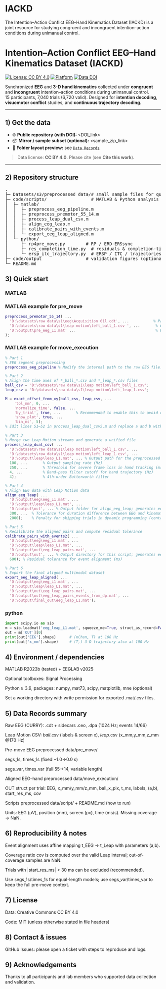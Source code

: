 # IACKD
The Intention–Action Conflict EEG–Hand Kinematics Dataset (IACKD) is a joint resource for studying congruent and incongruent intention–action conditions during unimanual control.
# Intention–Action Conflict EEG–Hand Kinematics Dataset (IACKD)

[![License: CC BY 4.0](https://img.shields.io/badge/License-CC%20BY%204.0-lightgrey.svg)](https://creativecommons.org/licenses/by/4.0/)
[![Platform](https://img.shields.io/badge/Platform-Win%20%7C%20macOS%20%7C%20Linux-blue.svg)](#)
[![Data DOI](https://img.shields.io/badge/DOI-<DOI>-orange.svg)](<DOI_link>)

Synchronized **EEG** and **3-D hand kinematics** collected under **congruent** and **incongruent** intention–action conditions during unimanual control.  
15 participants, 7,040 trials (6,720 valid). Designed for **intention decoding**, **visuomotor conflict** studies, and **continuous trajectory decoding**.

---

## 1) Get the data

- 🌐 **Public repository (with DOI):** <DOI_link>  
- 📦 **Mirror / sample subset (optional):** <sample_zip_link>  
- 📁 **Folder layout preview:** see [`Data Records`](#data-records-summary)

> Data license: **CC BY 4.0**. Please cite (see **Cite this work**).

---

## 2) Repository structure
<pre>
.
├─ Datasets/s3/preprocessed data/# small sample files for quick tests
├─ code/scripts/                 # MATLAB & Python analysis scripts
│  ├─ matlab/
│  │  ├─ preprocess_eeg_pipeline.m
│  │  ├─ preprocess_premotor_55_14.m
│  │  ├─ process_leap_dual_csv.m
│  │  ├─ align_eeg_leap.m
│  │  ├─ calibrate_pairs_with_events.m
│  │  └─ export_eeg_leap_aligned.m
│  └─ python/
│     ├─ rp4pre_move.py        # RP / ERD-ERSsync 
│     ├─ res_completion_time.py  # residuals & completion-time summaries     
│     └─ ersp_itc_trajectory.py  # ERSP / ITC / trajectories
├─ code/output                 # validation figures (optional)
└─ README.md
</pre>



## 3) Quick start

### MATLAB
### MATLAB example for pre_move
```matlab
preprocess_premotor_55_14( ...
  'D:\datasets\raw data\s1\eeg\Acquisition 01l.cdt', ...           % Path to the .cdt EEG file
  'D:\datasets\raw data\s1\leap motion\left_ball_1.csv ', ...       % CSV file containing color_ball / move_direct information
  'D:\output\pre_eeg_L1.mat' ...                                    % Output path for the resulting .mat file
);
```


### MATLAB example for move_execution
```matlab
% Part 1
% EEG segment preprocessing
preprocess_eeg_pipeline % Modify the internal path to the raw EEG file: "D:\datasets\raw data\s1\eeg\Acquisition 01l.cdt"
```
```matlab
% Part 2
% Align the time axes of *_ball_*.csv and *_leap_*.csv files
ball_csv = 'D:\datasets\raw data\s1\leap motion\left_ball_1.csv';
leap_csv = 'D:\datasets\raw data\s1\leap motion\left_leap_1.csv';

M = exact_offset_from_xy(ball_csv, leap_csv, ...
    'tol_mm', 0, ...
    'normalize_time', false, ...
    'by_trial', true, ...       % Recommended to enable this to avoid cross-trial mismatches
    'show_plot', true, ...
    'bin_ms', 5);
% Edit lines 51–52 in process_leap_dual_csv5.m and replace a and b with the values output by exact_offset_from_xy.m
```
```matlab
% Part 3
% Merge two Leap Motion streams and generate a unified file
process_leap_dual_csv( ...
  'D:\datasets\raw data\s1\leap motion\left_ball_1.csv', ...
  'D:\datasets\raw data\s1\leap motion\left_leap_1.csv', ...
  'D:\output\leap\leap_L1.mat', ... % Output path for the preprocessed and aligned Leap Motion data
  100, ...       % Output sampling rate (Hz)
  250, ...       % Threshold for severe frame loss in hand tracking (ms)
  4, ...         % Band-pass filter cutoff for hand trajectory (Hz)
  4);            % 4th-order Butterworth filter
```
```matlab
% Part 4
% Align EEG data with Leap Motion data
align_eeg_leap( ...
  'D:\output\eeg\eeg_L1.mat', ...
  'D:\output\leap\leap_L1.mat', ...
  'D:\output\out', ... % Output folder for align_eeg_leap; generates eeg_leap_pairs.mat and eeg_leap_pairs_summary.csv
  300, ...  % Tolerance for duration difference between EEG and kinematic data (ms)
  2000);    % Penalty for skipping trials in dynamic programming (controls matching count)
```
```matlab
% Part 5
% Recalibrate the aligned pairs and compute residual tolerance
calibrate_pairs_with_events2( ...
  'D:\output\eeg\eeg_L1.mat', ... 
  'D:\output\leap\leap_L1.mat', ...
  'D:\output\out\eeg_leap_pairs.mat', ...
  'D:\output\out', ... % Output directory for this script; generates eeg_leap_pairs_events_from_dp.mat
  600); % Residual tolerance for event alignment (ms)
  ```
```matlab
% Part 6
% Export the final aligned multimodal dataset
export_eeg_leap_aligned( ...
  'D:\output\eeg\eeg_L1.mat', ...
  'D:\output\leap\leap_L1.mat', ...
  'D:\output\out\eeg_leap_pairs.mat', ...
  'D:\output\out\eeg_leap_pairs_events_from_dp.mat', ...
  'D:\output\final_out\eeg_leap_L1.mat');
  ```
### python
```python
import scipy.io as sio
m = sio.loadmat('eeg_leap_L1.mat', squeeze_me=True, struct_as_record=False)
out = m['OUT'][0]
print(out['EEG'].shape)      # (nChan, T) at 100 Hz
print(out['x_mm'].shape)     # (T,) 3-D trajectory also at 100 Hz
```
## 4) Environment / dependencies
MATLAB R2023b (tested) + EEGLAB v2025

Optional toolboxes: Signal Processing

Python ≥ 3.9, packages: numpy, mat73, scipy, matplotlib, mne (optional)

Set a working directory with write permission for exported .mat/.csv files.

## 5) Data Records summary
Raw EEG (CURRY): .cdt + sidecars .ceo, .dpa (1024 Hz; events 14/66)

Leap Motion CSV: *_ball_*.csv (labels & screen x), *_leap_*.csv (x_mm,y_mm,z_mm @170 Hz)

Pre-move EEG preprocessed data/pre_move/

segs_1s, times_1s (fixed −1.0→0.0 s)

segs_var, times_var (full 55→14, variable length)

Aligned EEG–hand preprocessed data/move_execution/

OUT struct per trial: EEG, x_mm/y_mm/z_mm, ball_x_pix, t_ms, labels, (a,b), start_res_ms, cov

Scripts preprocessed data/script/ + README.md (how to run)

Units: EEG (µV), position (mm), screen (px), time (ms/s). Missing coverage → NaN.

## 6) Reproducibility & notes
Event alignment uses affine mapping t_EEG → t_Leap with parameters (a,b).

Coverage ratio cov is computed over the valid Leap interval; out-of-coverage samples are NaN.

Trials with |start_res_ms| > 30 ms can be excluded (recommended).

Use segs_1s/times_1s for equal-length models; use segs_var/times_var to keep the full pre-move context.
## 7) License
Data: Creative Commons CC BY 4.0

Code: MIT (unless otherwise stated in file headers)
## 8) Contact & issues
GitHub Issues: please open a ticket with steps to reproduce and logs.
## 9) Acknowledgements
Thanks to all participants and lab members who supported data collection and validation.
